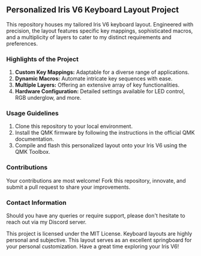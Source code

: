 ## Personalized Iris V6 Keyboard Layout Project

This repository houses my tailored Iris V6 keyboard layout. Engineered with precision, the layout features specific key mappings, sophisticated macros, and a multiplicity of layers to cater to my distinct requirements and preferences.

### Highlights of the Project

1. **Custom Key Mappings:** Adaptable for a diverse range of applications.
2. **Dynamic Macros:** Automate intricate key sequences with ease.
3. **Multiple Layers:** Offering an extensive array of key functionalities.
4. **Hardware Configuration:** Detailed settings available for LED control, RGB underglow, and more.

### Usage Guidelines

1. Clone this repository to your local environment.
2. Install the QMK firmware by following the instructions in the official QMK documentation.
3. Compile and flash this personalized layout onto your Iris V6 using the QMK Toolbox.

### Contributions

Your contributions are most welcome! Fork this repository, innovate, and submit a pull request to share your improvements.

### Contact Information

Should you have any queries or require support, please don't hesitate to reach out via my Discord server.

This project is licensed under the MIT License. Keyboard layouts are highly personal and subjective. This layout serves as an excellent springboard for your personal customization. Have a great time exploring your Iris V6!
